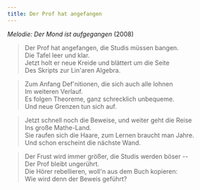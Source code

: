 ```yaml
---
title: Der Prof hat angefangen
---
```


*Melodie: Der Mond ist aufgegangen* (2008)

> Der Prof hat angefangen, die Studis müssen bangen.\
> Die Tafel leer und klar.\
> Jetzt holt er neue Kreide und blättert um die Seite\
> Des Skripts zur Lin'aren Algebra.

> Zum Anfang Def'nitionen, die sich auch alle lohnen\
> Im weiteren Verlauf.\
> Es folgen Theoreme, ganz schrecklich unbequeme.\
> Und neue Grenzen tun sich auf.

> Jetzt schnell noch die Beweise, und weiter geht die Reise\
> Ins große Mathe-Land.\
> Sie raufen sich die Haare, zum Lernen braucht man Jahre.\
> Und schon erscheint die nächste Wand.

> Der Frust wird immer größer, die Studis werden böser --\
> Der Prof bleibt ungerührt.\
> Die Hörer rebellieren, woll'n aus dem Buch kopieren:\
> Wie wird denn der Beweis geführt?
